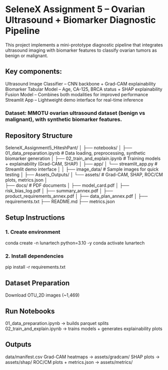 # SeleneX Assignment 5 – Ovarian Ultrasound + Biomarker Diagnostic Pipeline

This project implements a mini-prototype diagnostic pipeline that integrates ultrasound imaging with biomarker features to classify ovarian tumors as benign or malignant.

## Key components:
Ultrasound Image Classifier – CNN backbone + Grad-CAM explainability
Biomarker Tabular Model – Age, CA-125, BRCA status + SHAP explainability
Fusion Model – Combines both modalities for improved performance
Streamlit App – Lightweight demo interface for real-time inference

### Dataset: MMOTU ovarian ultrasound dataset (benign vs malignant), with synthetic biomarker features.

## Repository Structure
SeleneX_Assignment5_HiteshPant/
│
├── notebooks/
│   ├── 01_data_preparation.ipynb     # Data loading, preprocessing, synthetic biomarker generation
│   ├── 02_train_and_explain.ipynb    # Training models + explainability (Grad-CAM, SHAP)
│
├── app/
│   └── streamlit_app.py              # Streamlit demo interface
│
│
├── image_data/                       # Sample images for quick testing
│
├── Assets_Outputs/
│   └── assets/                       # Grad-CAM, SHAP, ROC/CM plots, metrics.json
│   
├── docs/                             # PDF documents
│   ├── model_card.pdf
│   ├── risk_bias_log.pdf
│   ├── summary_annex.pdf
│   ├── product_requirements_annex.pdf
│   ├── data_plan_annex.pdf
│
├── requirements.txt
├── README.md
├── metrics.json





## Setup Instructions
### 1. Create environment
conda create -n lunartech python=3.10 -y
conda activate lunartech

### 2. Install dependencies
pip install -r requirements.txt


## Dataset Preparation
Download OTU_2D images (~1,469)


## Run Notebooks
01_data_preparation.ipynb → builds parquet splits
02_train_and_explain.ipynb → trains models + generates explainability plots


## Outputs
data/manifest.csv
Grad-CAM heatmaps → assets/gradcam/
SHAP plots → assets/shap/
ROC/CM plots + metrics.json → assets/metrics/
